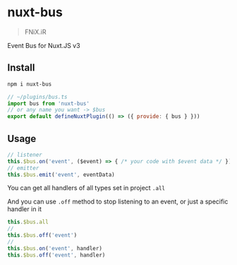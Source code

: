 # nuxt-bus

> FNiX.iR

Event Bus for Nuxt.JS v3

## Install

``` bash
npm i nuxt-bus
```

``` js
// ~/plugins/bus.ts
import bus from 'nuxt-bus'
// or any name you want -> $bus
export default defineNuxtPlugin(() => ({ provide: { bus } }))
```

## Usage

``` js
// listener
this.$bus.on('event', ($event) => { /* your code with $event data */ })
// emitter
this.$bus.emit('event', eventData)
```

You can get all handlers of all types set in project `.all`

And you can use `.off` method to stop listening to an event, or just a specific handler in it

``` js
this.$bus.all
//
this.$bus.off('event')
//
this.$bus.on('event', handler)
this.$bus.off('event', handler)
```
